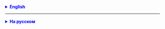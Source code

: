 <details style="margin-top: 16px">
  <summary style="cursor: pointer; color: blue;"><b>English</b></summary>

- Complete the methods for MyLinkedList one more time

</details>

<hr>

<details style="margin-top: 16px">
  <summary style="cursor: pointer; color: blue;"><b>На русском</b></summary>

 - Реализовать методы MyLinkedList ещё раз

</details>
